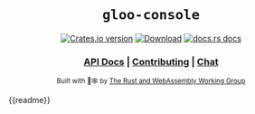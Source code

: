 <div align="center">

  <h1><code>gloo-console</code></h1>

  <p>
    <a href="https://crates.io/crates/gloo-console"><img src="https://img.shields.io/crates/v/gloo-console.svg?style=flat-square" alt="Crates.io version" /></a>
    <a href="https://crates.io/crates/gloo-console"><img src="https://img.shields.io/crates/d/gloo-console.svg?style=flat-square" alt="Download" /></a>
    <a href="https://docs.rs/gloo-console"><img src="https://img.shields.io/badge/docs-latest-blue.svg?style=flat-square" alt="docs.rs docs" /></a>
  </p>

  <h3>
    <a href="https://docs.rs/gloo-console">API Docs</a>
    <span> | </span>
    <a href="https://github.com/rustwasm/gloo/blob/master/CONTRIBUTING.md">Contributing</a>
    <span> | </span>
    <a href="https://discordapp.com/channels/442252698964721669/443151097398296587">Chat</a>
  </h3>

<sub>Built with 🦀🕸 by <a href="https://rustwasm.github.io/">The Rust and WebAssembly Working Group</a></sub>
</div>

{{readme}}
